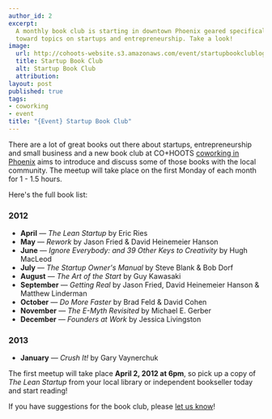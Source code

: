 ```yaml
---
author_id: 2
excerpt:
  A monthly book club is starting in downtown Phoenix geared specifically
  toward topics on startups and entrepreneurship. Take a look!
image:
  url: http://cohoots-website.s3.amazonaws.com/event/startupbookclublogo.jpg
  title: Startup Book Club
  alt: Startup Book Club
  attribution:
layout: post
published: true
tags:
- coworking
- event
title: "{Event} Startup Book Club"
---
```


There are a lot of great books out there about startups, entrepreneurship
and small business and a new book club at CO+HOOTS [coworking in Phoenix](https://cohoots.com)
aims to introduce and discuss some of those books with the local community. The
meetup will take place on the first Monday of each month for 1 - 1.5 hours.

Here's the full book list:

### 2012
  * **April** &mdash; *The Lean Startup* by Eric Ries
  * **May** &mdash; *Rework* by Jason Fried & David Heinemeier Hanson
  * **June** &mdash; *Ignore Everybody: and 39 Other Keys to Creativity* by Hugh MacLeod
  * **July** &mdash; *The Startup Owner's Manual* by Steve Blank & Bob Dorf
  * **August** &mdash; *The Art of the Start* by Guy Kawasaki
  * **September** &mdash; *Getting Real* by Jason Fried,  David Heinemeier Hanson & Matthew Linderman
  * **October** &mdash; *Do More Faster* by Brad Feld & David Cohen
  * **November** &mdash; *The E-Myth Revisited* by Michael E. Gerber
  * **December** &mdash; *Founders at Work* by Jessica Livingston

### 2013
  * **January** &mdash; *Crush It!* by Gary Vaynerchuk

The first meetup will take place **April 2, 2012 at 6pm**, so pick up a
copy of *The Lean Startup* from your local library or independent bookseller
today and start reading!

If you have suggestions for the book club, please [let us know](mailto:curtis@velocitylabs.io)!